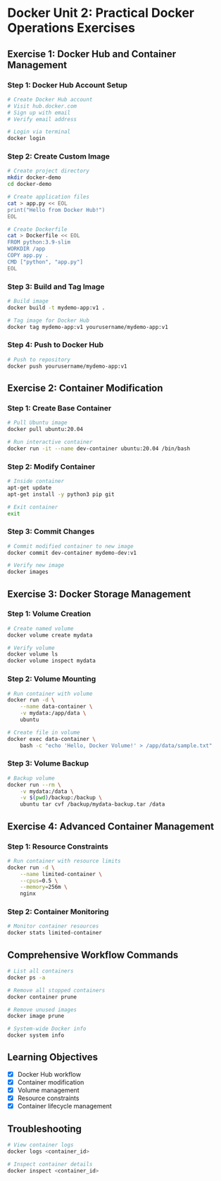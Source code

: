 # Docker Unit 2: Practical Docker Operations Exercises

## Exercise 1: Docker Hub and Container Management

### Step 1: Docker Hub Account Setup
```bash
# Create Docker Hub account
# Visit hub.docker.com
# Sign up with email
# Verify email address

# Login via terminal
docker login
```

### Step 2: Create Custom Image
```bash
# Create project directory
mkdir docker-demo
cd docker-demo

# Create application files
cat > app.py << EOL
print("Hello from Docker Hub!")
EOL

# Create Dockerfile
cat > Dockerfile << EOL
FROM python:3.9-slim
WORKDIR /app
COPY app.py .
CMD ["python", "app.py"]
EOL
```

### Step 3: Build and Tag Image
```bash
# Build image
docker build -t mydemo-app:v1 .

# Tag image for Docker Hub
docker tag mydemo-app:v1 yourusername/mydemo-app:v1
```

### Step 4: Push to Docker Hub
```bash
# Push to repository
docker push yourusername/mydemo-app:v1
```

## Exercise 2: Container Modification

### Step 1: Create Base Container
```bash
# Pull Ubuntu image
docker pull ubuntu:20.04

# Run interactive container
docker run -it --name dev-container ubuntu:20.04 /bin/bash
```

### Step 2: Modify Container
```bash
# Inside container
apt-get update
apt-get install -y python3 pip git

# Exit container
exit
```

### Step 3: Commit Changes
```bash
# Commit modified container to new image
docker commit dev-container mydemo-dev:v1

# Verify new image
docker images
```

## Exercise 3: Docker Storage Management

### Step 1: Volume Creation
```bash
# Create named volume
docker volume create mydata

# Verify volume
docker volume ls
docker volume inspect mydata
```

### Step 2: Volume Mounting
```bash
# Run container with volume
docker run -d \
    --name data-container \
    -v mydata:/app/data \
    ubuntu

# Create file in volume
docker exec data-container \
    bash -c "echo 'Hello, Docker Volume!' > /app/data/sample.txt"
```

### Step 3: Volume Backup
```bash
# Backup volume
docker run --rm \
    -v mydata:/data \
    -v $(pwd)/backup:/backup \
    ubuntu tar cvf /backup/mydata-backup.tar /data
```

## Exercise 4: Advanced Container Management

### Step 1: Resource Constraints
```bash
# Run container with resource limits
docker run -d \
    --name limited-container \
    --cpus=0.5 \
    --memory=256m \
    nginx
```

### Step 2: Container Monitoring
```bash
# Monitor container resources
docker stats limited-container
```

## Comprehensive Workflow Commands
```bash
# List all containers
docker ps -a

# Remove all stopped containers
docker container prune

# Remove unused images
docker image prune

# System-wide Docker info
docker system info
```

## Learning Objectives
- [x] Docker Hub workflow
- [x] Container modification
- [x] Volume management
- [x] Resource constraints
- [x] Container lifecycle management

## Troubleshooting
```bash
# View container logs
docker logs <container_id>

# Inspect container details
docker inspect <container_id>
```

